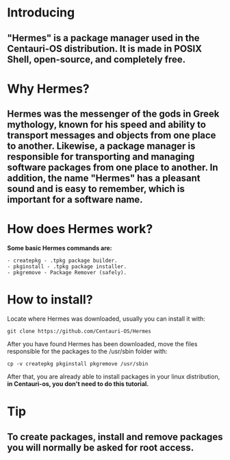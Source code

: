 # **Introducing**
## "Hermes" is a package manager used in the Centauri-OS distribution. It is made in POSIX Shell, open-source, and completely free.
# **Why Hermes?**
## Hermes was the messenger of the gods in Greek mythology, known for his speed and ability to transport messages and objects from one place to another. Likewise, a package manager is responsible for transporting and managing software packages from one place to another. In addition, the name "Hermes" has a pleasant sound and is easy to remember, which is important for a software name.
# **How does Hermes work?**
**Some basic Hermes commands are:**
```
- createpkg - .tpkg package builder.
- pkginstall - .tpkg package installer.
- pkgremove - Package Remover (safely).
```
# How to install?
Locate where Hermes was downloaded, usually you can install it with:
```
git clone https://github.com/Centauri-OS/Hermes
```
After you have found Hermes has been downloaded, move the files responsible for the packages to the /usr/sbin folder with:
```
cp -v createpkg pkginstall pkgremove /usr/sbin
```
After that, you are already able to install packages in your linux distribution, **in Centauri-os, you don't need to do this tutorial.**
# Tip
## To create packages, install and remove packages you will normally be asked for root access.
